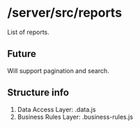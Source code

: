 # /server/src/reports

List of reports.

## Future

Will support pagination and search.


## Structure info
1. Data Access Layer: .data.js
1. Business Rules Layer: .business-rules.js

